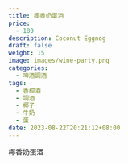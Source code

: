 ```yaml
---
title: 椰香奶蛋酒
price:
  - 180
description: Coconut Eggnog
draft: false
weight: 15
image: images/wine-party.png
categories:
  - 啤酒調酒
tags:
  - 香甜酒
  - 調酒
  - 椰子
  - 牛奶
  - 蛋
date: 2023-08-22T20:21:12+08:00
---
```


 椰香奶蛋酒
